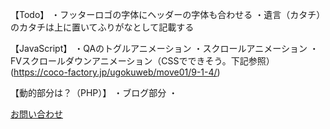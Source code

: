 <!-- 後で消す -->
【Todo】
・フッターロゴの字体にヘッダーの字体も合わせる
・遺言（カタチ）のカタチは上に置いてふりがなとして記載する



【JavaScript】
・QAのトグルアニメーション
・スクロールアニメーション
・FVスクロールダウンアニメーション（CSSでできそう。下記参照）
(https://coco-factory.jp/ugokuweb/move01/9-1-4/)

【動的部分は？（PHP）】
・ブログ部分
・

<!-- 後で消すここまで -->

<components>
<a href="#" class="btn"><span class="btn__text">お問い合わせ</span></a>